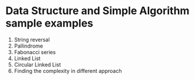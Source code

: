 # Data Structure and Simple Algorithm sample examples

1. String reversal
2. Pallindrome
3. Fabonacci series
4. Linked List
5. Circular Linked List
6. Finding the complexity in different approach
